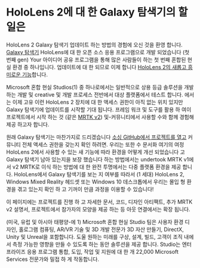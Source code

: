 # <a name="the-making-of-galaxy-explorer-for-hololens-2"></a>HoloLens 2에 대 한 Galaxy 탐색기의 할 일은

HoloLens 2 Galaxy 탐색기 업데이트 하는 방법의 경험에 오신 것을 환영 합니다. [Galaxy 탐색기](https://docs.microsoft.com/en-us/windows/mixed-reality/galaxy-explorer "Galaxy 탐색기") HoloLens에 대 한 오픈 소스 응용 프로그램으로 개발 되었습니다 (첫 번째 gen) Your 아이디어 공유 프로그램을 통해 많은 사람들이 하는 첫 번째 혼합된 현실 환경 중 하나입니다. 업데이트에 대 한 되므로 이제 합니다 [HoloLens 2의 새롭고 흥미로운 기능](https://www.microsoft.com/en-gb/hololens/hardware)합니다.

Microsoft 혼합 현실 Studios(1) 중 하나로에서는 일반적으로 상용 등급 솔루션을 개발 하는 개발 및 creative 및 개발 프로세스 전반에서 대상 플랫폼에서 테스트 합니다. 에서는 이제 고유 이런 HoloLens 2 장치에 대 한 액세스 권한이 아직 없는 위치 있지만 Galaxy 탐색기에 업데이트를 시작할 기대 됩니다. 프레임 워크 및 도구를 활용 하 여이 프로젝트에서 시작 하는 것 (같은 [MRTK v2](https://microsoft.github.io/MixedRealityToolkit-Unity/Documentation/GettingStartedWithTheMRTK.html)) 및-커뮤니티에서 사용할 수와 함께 경험해 제공 하고자 합니다.

원래 Galaxy 탐색기는 마찬가지로 드리겠습니다 [소싱 GitHub에서 프로젝트를 열고](https://github.com/Microsoft/GalaxyExplorer) 커뮤니티 전체 액세스 권한을 갖는지 확인 하려면. 우리는 또한 수 문서화 여기의 여정 HoloLens 2에서 사용할 수 있는 새 기능에 따라 환경을 어떻게 개선 되었습니다 고 Galaxy 탐색기 남아 있는지을 보장 했습니다 하는 방법에서는 undertook MRTK v1에서 v2 MRTK로 이식 하는 방법에 대 한 완전 투명에서는 다중 플랫폼 환경을 제공 합니다. HoloLens에서 Galaxy 탐색기를 보는 지 여부를 따라서 (1 세대) HoloLens 2, Windows Mixed Reality 헤드셋 또는 Windows 10 데스크톱에서 우리는 몰입 형 환경을 겪고 있는지 확인 하 고 기꺼이 만큼 과정을 이용할 수 있습니다!

이 페이지에는 프로젝트를 진행 하 고 자세한 문서, 코드, 디자인 아티팩트, 추가 MRTK v2 설명서, 프로젝트에서 참가자의 모양을 제공 하는 등 아웃 연결에서는 확장 됩니다.



(미국, 유럽 및 아시아 태평양-에 1) Microsoft 혼합 현실 Studio 팀은 사용자 환경 디자인, 홀로그램 컴퓨팅, AR/VR 기술 및 3D 개발 전문가 3D 자산 만들기, DirectX, Unity 및 Unreal을 포함합니다. 도울 원하는 미래를 구상, 설계, 빌드, 고객이 조직 내에서 측정 가능한 영향을 만들 수 있도록 하는 동안 솔루션을 제공 합니다. Studio는 엔터프라이즈 응용 프로그램 통합, 도입, 작업 및 지원에 대 한 개 22,000 Microsoft Services 전문가와 밀접 하 게 작동합니다.
